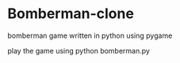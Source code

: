 # Bomberman-clone
bomberman game written in python using pygame 

play the game using python bomberman.py 
